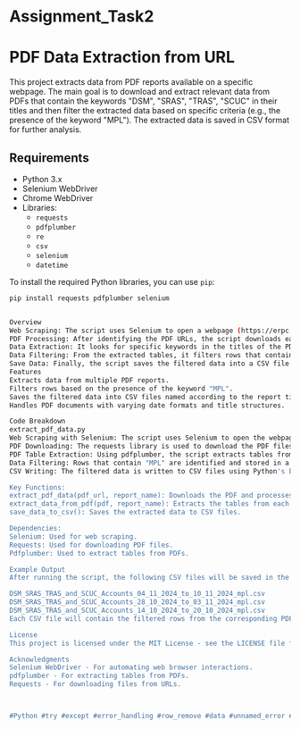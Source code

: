 # Assignment_Task2
# PDF Data Extraction from URL

This project extracts data from PDF reports available on a specific webpage. The main goal is to download and extract relevant data from PDFs that contain the keywords "DSM", "SRAS", "TRAS", "SCUC" in their titles and then filter the extracted data based on specific criteria (e.g., the presence of the keyword "MPL"). The extracted data is saved in CSV format for further analysis.

## Requirements

- Python 3.x
- Selenium WebDriver
- Chrome WebDriver
- Libraries:
  - `requests`
  - `pdfplumber`
  - `re`
  - `csv`
  - `selenium`
  - `datetime`

To install the required Python libraries, you can use `pip`:

```bash
pip install requests pdfplumber selenium


Overview
Web Scraping: The script uses Selenium to open a webpage (https://erpc.gov.in/ui-and-deviation-accts/) and locates all PDF links on the page.
PDF Processing: After identifying the PDF URLs, the script downloads each PDF and extracts tables from them using pdfplumber.
Data Extraction: It looks for specific keywords in the titles of the PDFs and only processes those that contain "DSM", "SRAS", "TRAS", "SCUC" and a date range.
Data Filtering: From the extracted tables, it filters rows that contain the keyword "MPL" and stores them in a list.
Save Data: Finally, the script saves the filtered data into a CSV file for each relevant PDF report.
Features
Extracts data from multiple PDF reports.
Filters rows based on the presence of the keyword "MPL".
Saves the filtered data into CSV files named according to the report titles.
Handles PDF documents with varying date formats and title structures.

Code Breakdown
extract_pdf_data.py
Web Scraping with Selenium: The script uses Selenium to open the webpage and extract links to PDFs.
PDF Downloading: The requests library is used to download the PDF files from the extracted links.
PDF Table Extraction: Using pdfplumber, the script extracts tables from each page of the PDFs.
Data Filtering: Rows that contain "MPL" are identified and stored in a list.
CSV Writing: The filtered data is written to CSV files using Python's built-in csv module.

Key Functions:
extract_pdf_data(pdf_url, report_name): Downloads the PDF and processes its data.
extract_data_from_pdf(pdf, report_name): Extracts the tables from each page of the PDF and filters them for the keyword "MPL".
save_data_to_csv(): Saves the extracted data to CSV files.

Dependencies:
Selenium: Used for web scraping.
Requests: Used for downloading PDF files.
Pdfplumber: Used to extract tables from PDFs.

Example Output
After running the script, the following CSV files will be saved in the same directory as the script:

DSM_SRAS_TRAS_and_SCUC_Accounts_04_11_2024_to_10_11_2024_mpl.csv
DSM_SRAS_TRAS_and_SCUC_Accounts_28_10_2024_to_03_11_2024_mpl.csv
DSM_SRAS_TRAS_and_SCUC_Accounts_14_10_2024_to_20_10_2024_mpl.csv
Each CSV file will contain the filtered rows from the corresponding PDF report.

License
This project is licensed under the MIT License - see the LICENSE file for details.

Acknowledgments
Selenium WebDriver - For automating web browser interactions.
pdfplumber - For extracting tables from PDFs.
Requests - For downloading files from URLs.



#Python #try #except #error_handling #row_remove #data #unnamed_error #pandas
